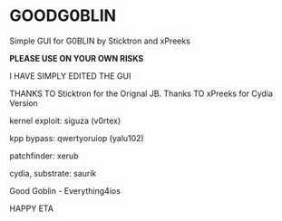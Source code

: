 # GOODG0BLIN
Simple GUI for G0BLIN by Sticktron and xPreeks

**PLEASE USE ON YOUR OWN RISKS**

I HAVE SIMPLY EDITED THE GUI


THANKS TO Sticktron for the Orignal JB.
Thanks TO xPreeks for Cydia Version


kernel exploit:    siguza (v0rtex)

kpp bypass:    qwertyoruiop (yalu102)

patchfinder:   xerub

cydia, substrate:  saurik 

Good  Goblin - Everything4ios



HAPPY ETA
